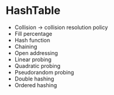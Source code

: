 # HashTable  
+ Collision -> collision resolution policy 
+ Fill percentage 
+ Hash function 
+ Chaining 
+ Open addressing 
+ Linear probing 
+ Quadratic probing 
+ Pseudorandom probing 
+ Double hashing 
+ Ordered hashing 
